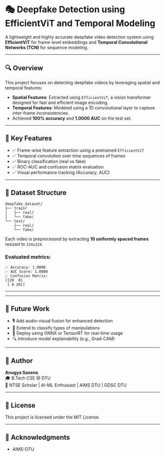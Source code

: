 
# 🎭 Deepfake Detection using EfficientViT and Temporal Modeling

A lightweight and highly accurate deepfake video detection system using **EfficientViT** for frame-level embeddings and **Temporal Convolutional Networks (TCN)** for sequence modeling.

---

## 🔍 Overview

This project focuses on detecting deepfake videos by leveraging spatial and temporal features:

- **Spatial Features**: Extracted using `EfficientViT`, a vision transformer designed for fast and efficient image encoding.
- **Temporal Features**: Modeled using a 1D convolutional layer to capture inter-frame inconsistencies.
- Achieved **100% accuracy** and **1.0000 AUC** on the test set.

---

## 📌 Key Features

- ✅ Frame-wise feature extraction using a pretrained `EfficientViT`
- ✅ Temporal convolution over time sequences of frames
- ✅ Binary classification (real vs fake)
- ✅ ROC-AUC and confusion matrix evaluation
- ✅ Visual performance tracking (Accuracy, AUC)

---


## 📂 Dataset Structure

```
deepfake_dataset/
├── train/
│   ├── real/
│   └── fake/
└── test/
    ├── real/
    └── fake/
```

Each video is preprocessed by extracting **10 uniformly spaced frames** resized to `224x224`.


### Evaluated metrics:
```
✅ Accuracy: 1.0000
✅ AUC Score: 1.0000
✅ Confusion Matrix:
[[20  0]
 [ 0 20]]
```

---

---

## 🔮 Future Work

- 🎙️ Add audio-visual fusion for enhanced detection
- 🧠 Extend to classify types of manipulations
- 📱 Deploy using ONNX or TensorRT for real-time usage
- 🔍 Introduce model explainability (e.g., Grad-CAM)

---

## 📌 Author

<b>**Anugya Saxena**</b>  
🎓 B.Tech CSE @ DTU  
🏅 NTSE Scholar | AI-ML Enthusiast | AIMS DTU | GDSC DTU

---

## 📜 License

This project is licensed under the MIT License.

---

## 🤝 Acknowledgments

- AIMS-DTU 
